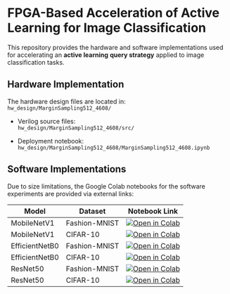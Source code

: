 # **FPGA-Based Acceleration of Active Learning for Image Classification**

This repository provides the hardware and software implementations used for accelerating an **active learning** **query strategy** applied to image classification tasks.  

## Hardware Implementation
The hardware design files are located in: `hw_design/MarginSampling512_4608/` 

- Verilog source files:  
  `hw_design/MarginSampling512_4608/src/`  

- Deployment notebook:  
  `hw_design/MarginSampling512_4608/MarginSampling512_4608.ipynb`  

## Software Implementations
Due to size limitations, the Google Colab notebooks for the software experiments are provided via external links:  

| Model         | Dataset        | Notebook Link |
|---------------|----------------|---------------|
| MobileNetV1   | Fashion-MNIST  | [![Open in Colab](https://colab.research.google.com/assets/colab-badge.svg)](https://colab.research.google.com/drive/1NTLgbpcLzbQofHhtL8sZVnjvQYIdXMG8?usp=sharing) |
| MobileNetV1   | CIFAR-10       | [![Open in Colab](https://colab.research.google.com/assets/colab-badge.svg)](https://colab.research.google.com/drive/1-KTQo27wvg13HBpuczPxCJB-YcrQxau-?usp=sharing) |
| EfficientNetB0| Fashion-MNIST  | [![Open in Colab](https://colab.research.google.com/assets/colab-badge.svg)](https://colab.research.google.com/drive/1o-8XwDynM2Ly1L0w6Sa4DV9fHttqF1Ms?usp=sharing) |
| EfficientNetB0| CIFAR-10       | [![Open in Colab](https://colab.research.google.com/assets/colab-badge.svg)](https://colab.research.google.com/drive/1H5KWNAxb1PC2pEe4F0IR4f_skLjTkRzv?usp=sharing) |
| ResNet50      | Fashion-MNIST  | [![Open in Colab](https://colab.research.google.com/assets/colab-badge.svg)](https://colab.research.google.com/drive/10bmp4KmQVnalKwjOpp-AWt3-DvJhJnb7?usp=sharing) |
| ResNet50      | CIFAR-10       | [![Open in Colab](https://colab.research.google.com/assets/colab-badge.svg)](https://colab.research.google.com/drive/1D-DT-qcgCBTFgf54-VWiGJs-K7nUir4z?usp=sharing) |
